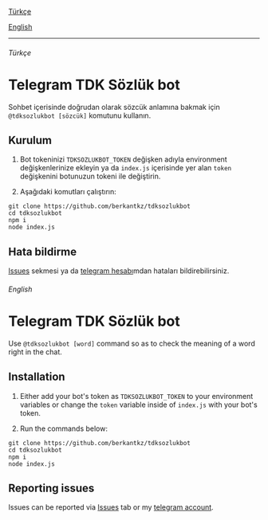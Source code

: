 [Türkçe](#türkçe)

[English](#english)

---

###### Türkçe

# Telegram TDK Sözlük bot

Sohbet içerisinde doğrudan olarak sözcük anlamına bakmak için ```@tdksozlukbot [sözcük]``` komutunu kullanın.

## Kurulum

1. Bot tokeninizi ```TDKSOZLUKBOT_TOKEN``` değişken adıyla environment değişkenlerinize ekleyin ya da ```index.js``` içerisinde yer alan ```token``` değişkenini botunuzun tokeni ile değiştirin.

2. Aşağıdaki komutları çalıştırın:
```console
git clone https://github.com/berkantkz/tdksozlukbot
cd tdksozlukbot
npm i
node index.js
```

## Hata bildirme
[Issues](https://github.com/berkantkz/tdksozlukbot/issues) sekmesi ya da [telegram hesabı](https://t.me/berkantkz)mdan hataları bildirebilirsiniz.

###### English

# Telegram TDK Sözlük bot

Use ```@tdksozlukbot [word]``` command so as to check the meaning of a word right in the chat.

## Installation

1. Either add your bot's token as ```TDKSOZLUKBOT_TOKEN``` to your environment variables or change the ```token``` variable inside of ```index.js``` with your bot's token.

2. Run the commands below:
```console
git clone https://github.com/berkantkz/tdksozlukbot
cd tdksozlukbot
npm i
node index.js
```

## Reporting issues
Issues can be reported via [Issues](https://github.com/berkantkz/tdksozlukbot/issues) tab or my [telegram account](https://t.me/berkantkz).
